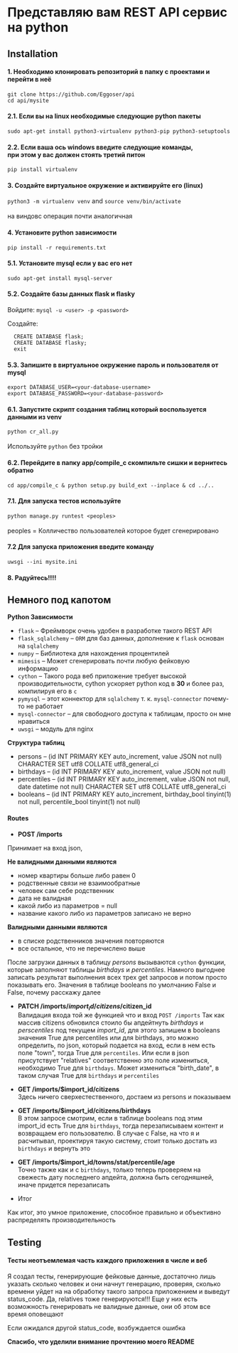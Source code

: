 # Представляю вам REST API сервис на python

## Installation

#### 1. Необходимо клонировать репозиторий в папку с проектами и перейти в неё<br>
  `git clone https://github.com/Eggoser/api`<br>
  `cd api/mysite`

#### 2.1. Если вы на linux необходимые следующие python пакеты
  `sudo apt-get install python3-virtualenv python3-pip python3-setuptools`
  
#### 2.2. Если ваша ось windows введите следующие команды,<br>при этом у вас должен стоять третий питон
  `pip install virtualenv`
  
#### 3. Создайте виртуальное окружение и активируйте его (linux)
  `python3 -m virtualenv venv`  and  `source venv/bin/activate`<br><br>
   на виндовс операция почти аналогичная
   
#### 4. Установите python зависимости
  `pip install -r requirements.txt`
  

 
 #### 5.1. Установите mysql если у вас его нет
  `sudo apt-get install mysql-server`
  
 #### 5.2. Создайте базы данных flask и flasky
 Войдите:
  `mysql -u <user> -p <password>`
  
 Создайте:
```
  CREATE DATABASE flask;
  CREATE DATABASE flasky;
  exit
```
 
 #### 5.3. Запишите в виртуальное окружение пароль и пользователя от mysql
 `export DATABASE_USER=<your-database-username>`<br>
 `export DATABASE_PASSWORD=<your-database-password>`
 
 #### 6.1. Запустите скрипт создания таблиц который воспользуется данными из venv
 `python cr_all.py`<br><br> Используйте `python` без тройки
 
 #### 6.2. Перейдите в папку app/compile_c скомпильте сишки и вернитесь обратно
 `cd app/compile_c & python setup.py build_ext --inplace & cd ../..`
 
 #### 7.1. Для запуска тестов используйте
  `python manage.py runtest <peoples>`<br><br>
  peoples = Колличество пользователей которое будет сгенерировано
  
#### 7.2 Для запуска приложения введите команду
  `uwsgi --ini mysite.ini`
 
#### 8. Радуйтесь!!!!

## Немного под капотом

**Python Зависимости**
 * `flask` – Фреймворк очень удобен в разработке такого REST API
 * `flask_sqlalchemy` – `ORM` для баз данных, дополнение к `flask` основан на `sqlalchemy`
 * `numpy` – Библиотека для нахождения процентилей
 * `mimesis` – Может сгенерировать почти любую фейковую информацию
 * `cython` – Такого рода веб приложение требует высокой производительности, 
 cython ускоряет python код в **30** и более раз, компилируя его в `c`
 * `pymysql` – этот коннектор для `sqlalchemy` т. к. `mysql-connector` почему-то не работает
 * `mysql-connector` – для свободного доступа к таблицам, просто он мне нравиться
 * `uwsgi` – модуль для nginx
 
**Структура таблиц**
* persons – (id INT PRIMARY KEY auto_increment, value JSON not null) CHARACTER SET utf8 COLLATE utf8_general_ci
* birthdays – (id INT PRIMARY KEY auto_increment, value JSON not null)
* percentiles – (id INT PRIMARY KEY auto_increment, value JSON not null, date datetime not null) CHARACTER SET utf8 COLLATE utf8_general_ci
* booleans – (id INT PRIMARY KEY auto_increment, birthday_bool  tinyint(1) not null, percentile_bool  tinyint(1) not null)

#### Routes
* **POST /imports**

Принимает на вход json, 

**Не валидными данными являются**
* номер квартиры больше либо равен 0
* родственные связи не взаимообратные
* человек сам себе родственник
* дата не валидная
* какой либо из параметров = null
* название какого либо из параметров записано не верно

**Валидными данными являются**
* в списке родственников значения повторяются
* все остальное, что не перечислено выше

После загрузки данных в таблицу *persons*
вызываются `cython` функции, которые заполняют таблицы *birthdays* и *percentiles*.
Намного выгоднее записать результат выполнения всех трех get запросов и потом просто показывать его.
Значения в таблице booleans по умолчанию False и False, почему расскажу далее

* **PATCH /imports/$import_id/citizens/$citizen_id**<br>
Валидация входа той же функцией что и вход `POST /imports`
Так как массив citizens обновился стоило бы апдейтнуть *birthdays* и *perscentiles* под текущем *import_id*,
для этого запишем в booleans значения True для percentiles или для birthdays, это можно определить, по json, который подается на вход,
если в нем есть поле "town", тогда True для `percentiles`. Или если в json присутствует "relatives" соответственно это поле 
измениться, необходимо True для `birthdays`. Может измениться "birth_date", в таком случая True для `birthdays` и `percentiles`

* **GET /imports/$import_id/citizens**<br>
Здесь ничего сверхестественного, достаем из persons и показываем

* **GET /imports/$import_id/citizens/birthdays**<br>
В этом запросе смотрим, если в таблице booleans под этим import_id есть True для `birthdays`, тогда перезаписываем 
контент и возвращаем его пользователю. В случае с False, на что я и расчитывал, проектируя такую систему, стоит только достать из `birthdays`
и вернуть это

* **GET /imports/$import_id/towns/stat/percentile/age**<br>
Точно также как и с `birthdays`, только теперь проверяем на свежесть дату последнего апдейта, должна быть сегодняшней, иначе придется перезаписать

* Итог

Как итог, это умное приложение, способное правильно и объективно распределять производительность

## Testing

#### Тесты неотъемлемая часть каждого приложения в числе и веб

Я создал тесты, генерирующие фейковые данные, достаточно лишь указать сколько человек и они начнут генерацию, проверяя, сколько времени уйдет на
на обработку такого запроса приложением и выведут status_code.
Да, relatives тоже генерируются!!!
Еще у них есть возможность генерировать не валидные данные, они об этом все время оповещают

Если ожидался другой status_code, возбуждается ошибка

**Спасибо, что уделили внимание прочтению моего README**
